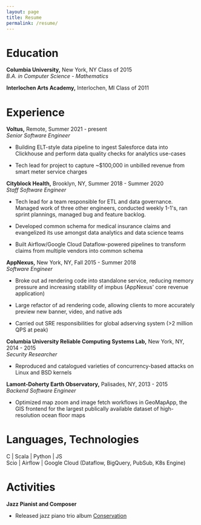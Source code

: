 ```yaml
---
layout: page
title: Resume
permalink: /resume/
---
```


# Education

**Columbia University,** New York, NY Class of 2015\
*B.A. in Computer Science - Mathematics*

**Interlochen Arts Academy,** Interlochen, MI Class of 2011

# Experience

**Voltus,** Remote, Summer 2021 - present\
*Senior Software Engineer*

-   Building ELT-style data pipeline to ingest Salesforce data into
    Clickhouse and perform data quality checks for analytics use-cases

-   Tech lead for project to capture ~$100,000 in unbilled revenue
    from smart meter service charges

**Cityblock Health,** Brooklyn, NY, Summer 2018 - Summer 2020\
*Staff Software Engineer*

-   Tech lead for a team responsible for ETL and data governance.
    Managed work of three other engineers, conducted weekly 1-1's, ran
    sprint plannings, managed bug and feature backlog.

-   Developed common schema for medical insurance claims and evangelized
    its use amongst data analytics and data science teams

-   Built Airflow/Google Cloud Dataflow-powered pipelines to transform
    claims from multiple vendors into common schema

**AppNexus,** New York, NY, Fall 2015 - Summer 2018\
*Software Engineer*

-   Broke out ad rendering code into standalone service, reducing memory
    pressure and increasing stability of impbus (AppNexus' core revenue
    application)

-   Large refactor of ad rendering code, allowing clients to more
    accurately preview new banner, video, and native ads

-   Carried out SRE responsibilities for global adserving system (\>2
    million QPS at peak)

**Columbia University Reliable Computing Systems Lab,** New York, NY,
2014 - 2015\
*Security Researcher*

-   Reproduced and catalogued varieties of concurrency-based attacks on
    Linux and BSD kernels

**Lamont-Doherty Earth Observatory,** Palisades, NY, 2013 - 2015\
*Backend Software Engineer*

-   Optimized map zoom and image fetch workflows in GeoMapApp, the GIS
    frontend for the largest publically available dataset of
    high-resolution ocean floor maps

# Languages, Technologies

C \| Scala \| Python \| JS\
Scio \| Airflow \| Google Cloud (Dataflow, BigQuery, PubSub, K8s Engine)

# Activities

**Jazz Pianist and Composer**

-   Released jazz piano trio album
    [Conservation](https://benbarg.bandcamp.com)
